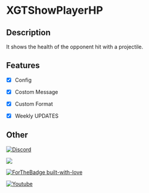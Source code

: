 # XGTShowPlayerHP

## Description
It shows the health of the opponent hit with a projectile.

## Features
- [X] Config

- [X] Costom Message

- [X] Custom Format

- [X] Weekly UPDATES

## Other

[![Discord](https://img.shields.io/discord/689211475537297411?logo=discord)](https://discord.gg/h8uTKFh)

[![](https://poggit.pmmp.io/shield.dl.total/XGTShowPlayerHP)](https://poggit.pmmp.io/p/XGTShowPlayerHP)

[![ForTheBadge built-with-love](http://ForTheBadge.com/images/badges/built-with-love.svg)](https://github.com/XGDavid)

[![Youtube]()](https://youtube.com/xgdavid)


